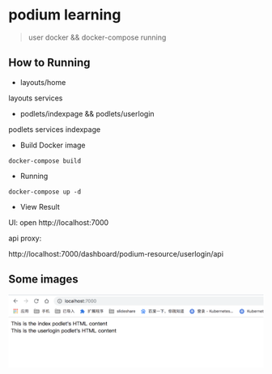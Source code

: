 # podium learning

> user docker && docker-compose running

## How to Running

* layouts/home

layouts services

* podlets/indexpage && podlets/userlogin

podlets services indexpage

* Build  Docker image

```code
docker-compose build
```

* Running

```code
docker-compose up -d
```

* View Result

UI:
open  http://localhost:7000

api proxy:

http://localhost:7000/dashboard/podium-resource/userlogin/api

## Some images

![image](./images/WX20190826-104625@2x.png)
